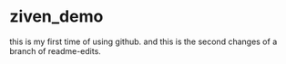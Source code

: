 # ziven_demo
this is my first time of using github.
and  this is the second changes of a branch of readme-edits.
